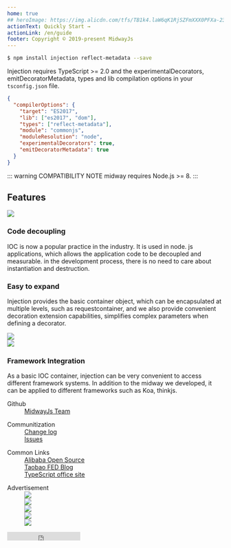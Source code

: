 ```yaml
---
home: true
## heroImage: https://img.alicdn.com/tfs/TB1k4.laW6qK1RjSZFmXXX0PFXa-237-237.png
actionText: Quickly Start →
actionLink: /en/guide
footer: Copyright © 2019-present MidwayJs
---
```


```bash
$ npm install injection reflect-metadata --save
```

Injection requires TypeScript >= 2.0 and the experimentalDecorators, emitDecoratorMetadata, types and lib compilation options in your `tsconfig.json` file.

```json
{
  "compilerOptions": {
    "target": "ES2017",
    "lib": ["es2017", "dom"],
    "types": ["reflect-metadata"],
    "module": "commonjs",
    "moduleResolution": "node",
    "experimentalDecorators": true,
    "emitDecoratorMetadata": true
  }
}
```

::: warning COMPATIBILITY NOTE
midway requires Node.js >= 8.
:::

<div class="feats">
  <h2>Features</h2>
  <div class="item">
    <div class="col img">
      <img src="https://img.alicdn.com/tfs/TB1PgkSGhTpK1RjSZR0XXbEwXXa-1250-910.png" />
    </div>
    <div class="col">
      <h3>Code decoupling</h3>
      <p>IOC is now a popular practice in the industry. It is used in node. js applications, which allows the application code to be decoupled and measurable. in the development process, there is no need to care about instantiation and destruction.</p>
    </div>
  </div>
  <div class="item">
    <div class="col">
      <h3>Easy to expand</h3>
      <p>Injection provides the basic container object, which can be encapsulated at multiple levels, such as requestcontainer, and we also provide convenient decoration extension capabilities, simplifies complex parameters when defining a decorator.</p>
    </div>
    <div class="col img">
      <img src="https://img.alicdn.com/tfs/TB1wpVjGxnaK1RjSZFtXXbC2VXa-1190-864.png" />
    </div>
  </div>
  <div class="item">
    <div class="col img">
      <img src="https://img.alicdn.com/tfs/TB1WwZVGmzqK1RjSZFpXXakSXXa-1344-868.png" />
    </div>
    <div class="col">
      <h3>Framework Integration</h3>
      <p>As a basic IOC container, injection can be very convenient to access different framework systems. In addition to the midway we developed, it can be applied to different frameworks such as Koa, thinkjs.</p>
    </div>
  </div>
</div>
<div class="footer-container">
  <div class="col">
    <dl>
      <dt>Github</dt>
      <dd><a href="https://github.com/midwayjs" target="_blank">MidwayJs Team</a></dd>
    </dl>
  </div>
  <div class="col">
    <dl>
      <dt>Communitization</dt>
      <dd><a href="https://github.com/midwayjs/midway/releases" target="_blank">Change log</a></dd>
      <dd><a href="https://github.com/midwayjs/midway/issues" target="_blank">Issues</a></dd>
    </dl>
  </div>
  <div class="col">
    <dl>
      <dt>Common Links</dt>
      <dd><a href="http://opensource.alibaba.com/" target="_blank">Alibaba Open Source</a></dd>
      <dd><a href="http://taobaofed.org/" target="_blank">Taobao FED Blog</a></dd>
      <dd><a href="http://www.typescriptlang.org/" target="_blank">TypeScript office site</a></dd>
    </dl>
  </div>
  <div class="col right">
    <dl>
      <dt>Advertisement</dt>
      <dd><a href="https://github.com/midwayjs" target="_blank"><img src="https://img.alicdn.com/tfs/TB16bxlbAPoK1RjSZKbXXX1IXXa-60-60.png"></a></dd>
      <dd><a href="https://zhuanlan.zhihu.com/midwayjs" target="_blank"><img src="https://img.alicdn.com/tfs/TB1a.pvbpzqK1RjSZFvXXcB7VXa-60-60.png"></a></dd>
      <dd><a href="https://github.com/midwayjs/pandora" target="_blank"><img src="https://img.alicdn.com/tfs/TB1.v4hbrPpK1RjSZFFXXa5PpXa-60-60.png"></a></dd>
      <dd><a href="https://github.com/midwayjs/midway" target="_blank"><img src="https://img.alicdn.com/tfs/TB1IgdubpzqK1RjSZFCXXbbxVXa-60-60.png"></a></dd>
      <dd><a href="https://github.com/midwayjs/sandbox" target="_blank"><img src="https://img.alicdn.com/tfs/TB1kIXybAvoK1RjSZFwXXciCFXa-60-60.png"></a></dd>
    </dl>
    <iframe src="https://ghbtns.com/github-btn.html?user=midwayjs&repo=injection&type=star&count=true" frameborder="0" scrolling="0" width="170px" height="20px"></iframe>
  </div>
</div>
